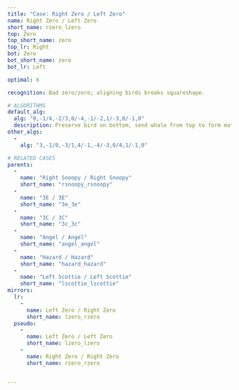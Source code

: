 ```yaml
---
title: "Case: Right Zero / Left Zero"
name: Right Zero / Left Zero
short_name: rzero_lzero
top: Zero
top_short_name: zero
top_lr: Right
bot: Zero
bot_short_name: zero
bot_lr: Left

optimal: 6

recognition: Bad zero/zero; aligning birds breaks squareshape.

# ALGORITHMS
default_alg:
  alg: "0,-1/4,-2/3,0/-4,-1/-2,1/-3,0/-1,0"
  description: Preserve bird on bottom, send whale from top to form matching snoopy/snoopy; doing CO into 3E/3E is also decent.
other_algs:
  -
    alg: "3,-1/0,-3/1,4/-1,-4/-3,0/4,1/-1,0"

# RELATED CASES
parents:
  -
    name: "Right Snoopy / Right Snoopy"
    short_name: "rsnoopy_rsnoopy"
  -
    name: "3E / 3E"
    short_name: "3e_3e"
  -
    name: "3C / 3C"
    short_name: "3c_3c"
  -
    name: "Angel / Angel"
    short_name: "angel_angel"
  -
    name: "Hazard / Hazard"
    short_name: "hazard_hazard"
  -
    name: "Left Scottie / Left Scottie"
    short_name: "lscottie_lscottie"
mirrors:
  lr:
    -
      name: Left Zero / Right Zero
      short_name: lzero_rzero
  pseudo:
    -
      name: Left Zero / Left Zero
      short_name: lzero_lzero
    -
      name: Right Zero / Right Zero
      short_name: rzero_rzero


---
```



